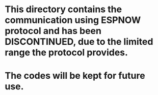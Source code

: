 # This directory contains the communication using ESPNOW protocol and has been DISCONTINUED, due to the limited range the protocol provides.
# The codes will be kept for future use.
